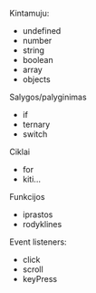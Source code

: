 Kintamuju:

-   undefined
-   number
-   string
-   boolean
-   array
-   objects

Salygos/palyginimas

-   if
-   ternary
-   switch

Ciklai

-   for
-   kiti...

Funkcijos

-   iprastos
-   rodyklines

Event listeners:

-   click
-   scroll
-   keyPress
